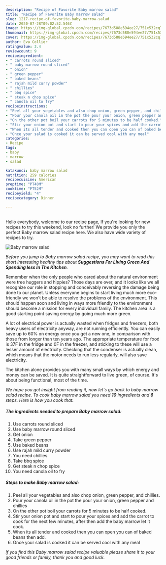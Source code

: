 ```yaml
---
description: "Recipe of Favorite Baby marrow salad"
title: "Recipe of Favorite Baby marrow salad"
slug: 1217-recipe-of-favorite-baby-marrow-salad
date: 2020-07-28T09:02:52.546Z
image: https://img-global.cpcdn.com/recipes/7673d588e594ee27/751x532cq70/baby-marrow-salad-recipe-main-photo.jpg
thumbnail: https://img-global.cpcdn.com/recipes/7673d588e594ee27/751x532cq70/baby-marrow-salad-recipe-main-photo.jpg
cover: https://img-global.cpcdn.com/recipes/7673d588e594ee27/751x532cq70/baby-marrow-salad-recipe-main-photo.jpg
author: Eva Collier
ratingvalue: 3.4
reviewcount: 9
recipeingredient:
- " carrots round sliced"
- " baby marrow round sliced"
- " onion"
- " green pepper"
- " baked beans"
- " rajah mild curry powder"
- " chillies"
- " bbq spice"
- " steak n chop spice"
- " canola oil to fry"
recipeinstructions:
- "Peel all your vegetables and also chop onion, green pepper, and chillies."
- "Pour your canola oil in the pot the pour your onion, green pepper and chillies"
- "On the other pot boil your carrots for 5 minutes to be half cooked."
- "Stir your onion pot and start to pour your spices and add the carrot to cook for the next few minutes, after then add the baby marrow let it cook."
- "When its all tender and cooked then you can open you can of baked beans then add."
- "Once your salad is cooked it can be served cool with any meal"
categories:
- Recipe
tags:
- baby
- marrow
- salad

katakunci: baby marrow salad 
nutrition: 259 calories
recipecuisine: American
preptime: "PT40M"
cooktime: "PT52M"
recipeyield: "4"
recipecategory: Dinner

---
```

<br>
Hello everybody, welcome to our recipe page, If you're looking for new recipes to try this weekend, look no further! We provide you only the perfect Baby marrow salad recipe here. We also have wide variety of recipes to try.
<br>


![Baby marrow salad](https://img-global.cpcdn.com/recipes/7673d588e594ee27/751x532cq70/baby-marrow-salad-recipe-main-photo.jpg)

<i>Before you jump to Baby marrow salad recipe, you may want to read this short interesting healthy tips about 
<strong>Suggestions For Living Green And Spending less In The Kitchen</strong>.</i>
</br>

Remember when the only people who cared about the natural environment were tree huggers and hippies? Those days are over, and it looks like we all recognize our role in stopping and conceivably reversing the damage being done to our planet. Unless everyone begins to start living much more eco-friendly we won't be able to resolve the problems of the environment. This should happen soon and living in ways more friendly to the environment should become a mission for every individual family. The kitchen area is a good starting point saving energy by going much more green.

A lot of electrical power is actually wasted when fridges and freezers, both heavy users of electricity anyway, are not running efficiently. You can easily save up to 60% on energy once you get a new one, in comparison with those from longer than ten years ago. The appropriate temperature for food is 37F in the fridge and 0F in the freezer, and sticking to these will use a lesser amount of electricity. Checking that the condenser is actually clean, which means that the motor needs to run less regularly, will also save electricity.

The kitchen alone provides you with many small ways by which energy and money can be saved. It is quite straightforward to live green, of course. It's about being functional, most of the time.


<i>We hope you got insight from reading it, now let's go back to baby marrow salad recipe. To cook baby marrow salad you need <strong>10</strong> ingredients and <strong>6</strong> steps. Here is how you cook that.
</i>

##### The ingredients needed to prepare Baby marrow salad:

1. Use  carrots round sliced
1. Use  baby marrow round sliced
1. Get  onion
1. Take  green pepper
1. Use  baked beans
1. Use  rajah mild curry powder
1. You need  chillies
1. Take  bbq spice
1. Get  steak n chop spice
1. You need  canola oil to fry


##### Steps to make Baby marrow salad:

1. Peel all your vegetables and also chop onion, green pepper, and chillies.
1. Pour your canola oil in the pot the pour your onion, green pepper and chillies
1. On the other pot boil your carrots for 5 minutes to be half cooked.
1. Stir your onion pot and start to pour your spices and add the carrot to cook for the next few minutes, after then add the baby marrow let it cook.
1. When its all tender and cooked then you can open you can of baked beans then add.
1. Once your salad is cooked it can be served cool with any meal


<i>If you find this Baby marrow salad recipe valuable please share it to your good friends or family, thank you and good luck.</i>
